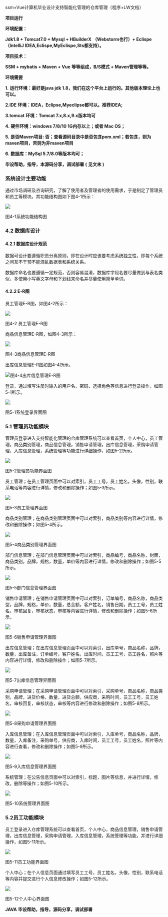 ssm+Vue计算机毕业设计支持智能化管理的仓库管理（程序+LW文档）

**项目运行**

**环境配置：**

**Jdk1.8 + Tomcat7.0 + Mysql + HBuilderX** **（Webstorm也行）+ Eclispe（IntelliJ
IDEA,Eclispe,MyEclispe,Sts都支持）。**

**项目技术：**

**SSM + mybatis + Maven + Vue** **等等组成，B/S模式 + Maven管理等等。**

**环境需要**

**1.** **运行环境：最好是java jdk 1.8，我们在这个平台上运行的。其他版本理论上也可以。**

**2.IDE** **环境：IDEA，Eclipse,Myeclipse都可以。推荐IDEA;**

**3.tomcat** **环境：Tomcat 7.x,8.x,9.x版本均可**

**4.** **硬件环境：windows 7/8/10 1G内存以上；或者 Mac OS；**

**5.** **是否Maven项目: 否；查看源码目录中是否包含pom.xml；若包含，则为maven项目，否则为非maven项目**

**6.** **数据库：MySql 5.7/8.0等版本均可；**

**毕设帮助，指导，本源码分享，调试部署** **(** **见文末** **)**

### 系统设计主要功能

通过市场调研及咨询研究，了解了使用者及管理者的使用需求，于是制定了管理员和员工等模块。其功能结构图如下图4-1所示：

![](./res/53331a89e78441a78a3cc3ccf31711bc.png)

图4-1系统功能结构图

### 4.2 数据库设计

#### 4.2.1 数据库设计规范

数据可设计要遵循职责分离原则，即在设计时应该要考虑系统独立性，即每个系统之间互不干预不能混乱数据表和系统关系。

数据库命名也要遵循一定规范，否则容易混淆，数据库字段名要尽量做到与表名类似，多使用小写英文字母和下划线来命名并尽量使用简单单词。

#### 4.2.2 E-R图

员工管理E-R图，如图4-2所示：

![](./res/9d80240b1eb141a18f49be3db7f23bad.png)

图4-2 员工管理E-R图

商品信息管理E-R图，如图4-3所示：

![](./res/8a6b4099c1124637aee9aa7008eea7bc.png)

图4-3商品信息管理E-R图

出库信息管理E-R图如图4-4所示。

![](./res/455b9f9fadc743ddb122d448bf40bf36.png)图4-4出库信息管理E-R图

登录，通过填写注册时输入的用户名、密码、选择角色等信息进行登录操作，如图5-1所示。

![](./res/757c15677547414484bd352c601c58a8.png)

图5-1系统登录界面图

### 5.1 管理员功能模块

管理员登录进入支持智能化管理的仓库管理系统可以查看首页，个人中心，员工管理，商品类别管理，商品信息管理，销售申请管理，出库信息管理，采购申请管理，入库信息管理，系统管理等功能进行详细操作，如图5-2所示。

![](./res/39f311295dfe4baa9e23d1098d9df097.png)

图5-2管理员功能界面图

员工管理；在员工管理页面中可以对索引，员工工号，员工姓名，头像，性别，联系电话等内容进行详情，修改和删除操作；如图5-3所示。

![](./res/eca1bae3fed7426cb80f08cdb9846d59.png)

图5-3员工管理界面图

商品类别管理；在商品类别管理页面中可以对索引，商品类别等内容进行详情，修改和删除操作；如图5-4所示。

![](./res/36a92a8ce583497d8028b4341c9440a2.png)

图5-4商品类别管理界面图

部门信息管理；在部门信息管理页面中可以对索引，商品编号，商品名称，封面，商品类别，品牌，规格，数量，单价等内容进行详情，修改和删除操作；如图5-5所示。

![](./res/c6600b21f5364d73bf6104a83e76c97c.png)

图5-5部门信息管理界面图

销售申请管理；在销售申请管理页面中可以对索引，订单编号，商品名称，商品类型，品牌，规格，单价，数量，总金额，客户姓名，销售日期，员工工号，员工姓名，审核回复，审核状态，审核等内容进行详情，修改和删除操作；如图5-6所示。

![](./res/cd21958089a746efb537491d3c22a99f.png)

图5-6销售申请管理界面图

出库信息管理；在出库信息管理页面中可以对索引，出库单号，商品名称，品牌，数量，出库备注，订单编号，客户姓名，出库时间，员工工号，员工姓名，照片等内容进行详情，修改和删除操作；如图5-7所示。

![](./res/96023bdd818d458f98063eedcfad0f69.png)

图5-7出库信息管理界面图

采购申请管理；在采购申请管理页面中可以对索引，采购单号，商品名称，商品类别，品牌，进货价格，数量，进货总额，供应商，采购时间，员工工号，员工姓名，审核回复，审核状态，审核等内容进行修改和删除操作；如图5-8所示。

![](./res/50313e5a64904d1ea7fe5e16776e5c9c.png)

图5-8采购申请管理界面图

入库信息管理；在入库信息管理页面中可以对索引，入库单号，商品名称，品牌，数量，入库备注，采购单号，供应商，入库时间，员工工号，员工姓名，照片等内容进行查看，修改和删除操作；如图5-9所示。

![](./res/dd57de665e534141a15f34af53a52c92.png)

图5-9入库信息管理界面图

系统管理；在公告信息页面中可以对索引，标题，图片等信息，并进行详情，修改，删除等操作；如图5-10所示。

![](./res/d611ed0978ef4c80bfd3f9681f16d360.png)

图5-10系统管理界面图

### 5.2员工功能模块

员工登录进入仓库管理系统可以查看首页，个人中心，商品信息管理，销售申请管理，出库信息管理，采购申请管理，入库信息管理，系统管理等功能，并进行详细操作，如图5-11所示。

![](./res/cfbd0d70f2d747a6b89a14a33a22d549.png)

图5-11员工功能界面图

个人中心；在个人信息页面通过填写员工工号，员工姓名，头像，性别，联系电话等内容并提交进行个人信息修改操作；如图5-12所示。

![](./res/1e15d66be51d4f9eb711747745b20f5b.png)

图5-12个人中心界面图

**JAVA** **毕设帮助，指导，源码分享，调试部署**

